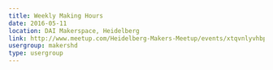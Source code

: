 ```yaml
---
title: Weekly Making Hours
date: 2016-05-11
location: DAI Makerspace, Heidelberg
link: http://www.meetup.com/Heidelberg-Makers-Meetup/events/xtqvnlyvhbpb/
usergroup: makershd
type: usergroup
---
```

